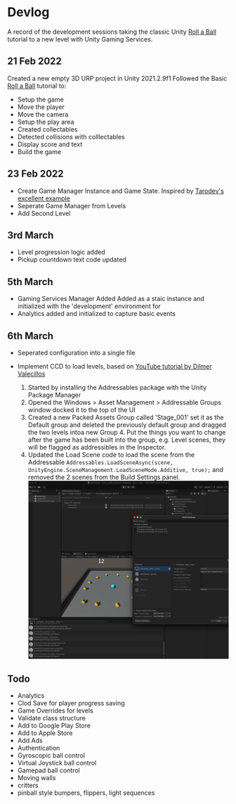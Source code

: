 # Devlog #

A record of the development sessions taking the classic Unity [Roll a Ball](https://learn.unity.com/project/roll-a-ball) tutorial to a new level with Unity Gaming Services. 

## 21 Feb 2022
Created a new empty 3D URP project in Unity 2021.2.9f1
Followed the Basic [Roll a Ball](https://learn.unity.com/project/roll-a-ball) tutorial to:
* Setup the game
* Move the player
* Move the camera
* Setup the play area
* Created collectables
* Detected collisions with colllectables
* Display score and text
* Build the game

## 23 Feb 2022
* Create Game Manager Instance and Game State. 
Inspired by [Tarodev's excellent example](https://www.youtube.com/watch?v=4I0vonyqMi8)
* Seperate Game Manager from Levels
* Add Second Level

## 3rd March
* Level progression logic added
* Pickup countdown text code updated

## 5th March
* Gaming Services Manager Added
Added as a staic instance and initialized with the 'development' environment for 
* Analytics added and initialized to capture basic events

## 6th March
* Seperated configuration into a single file 
* Implement CCD to load levels, based on [YouTube tutorial by Dilmer Valecillos](https://www.youtube.com/watch?v=BXdwcSLWXK4)

    1. Started by installing the Addressables package with the Unity Package Manager
    2. Opened the Windows > Asset Management > Addressable Groups window docked it to the top of the UI
    3. Created a new Packed Assets Group called 'Stage_001' set it as the Default group and deleted the previously default group
    and dragged the two levels intoa new Group 4. Put the things you want to change after the game has been built into the group, e.g. Level scenes, they will be flagged as addressibles in the Inspector.
    4. Updated the Load Scene code to load the scene from the Addressable  ```Addressables.LoadSceneAsync(scene, UnityEngine.SceneManagement.LoadSceneMode.Additive, true);``` and removed the 2 scenes from the Build Settings panel.
    ![Addressable Levels](/Docs/Images/addressable_levels.png)



## Todo
* Analytics
* Clod Save for player progress saving
* Game Overrides for levels
* Validate class structure
* Add to Google Play Store
* Add to Apple Store
* Add Ads
* Authentication
* Gyroscopic ball control
* Virtual Joystick ball control
* Gamepad ball control
* Moving walls
* critters
* pinball style bumpers, flippers, light sequences
